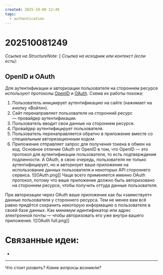 ```yaml
---
created: 2025-10-08 12:49
tags:
  - authentication
---
```

# 202510081249
*Ссылка на StructureNote:* [
*Ссылка на исходник или контекст (если есть):* 

## OpenID и OAuth

Для аутентификации и авторизации пользователя на стороннем ресурсе используют протоколы [OpenID](https://openid.net/developers/specs/) и [OAuth](https://oauth.net/2/). Схема их работы похожа:

1. Пользователь инициирует аутентификацию на сайте (нажимает на кнопку «Войти»).
2. Сайт перенаправляет пользователя на сторонний ресурс — провайдер аутентификации.
3. Пользователь вводит свои данные на стороннем ресурсе.
4. Провайдер аутентифицирует пользователя.
5. Пользователь перенаправляется обратно в приложение вместе со специальным авторизационным кодом.
6. Приложение отправляет запрос для получения токена в обмен на код.
Основное отличие OAuth от OpenID в том, что OpenID — это протокол для аутентификации пользователя, то есть подтверждения подлинности. А OAuth, в свою очередь, пользователя не только аутентифицирует, но и авторизует ваше приложение на использование данных пользователя и некоторых API стороннего сервиса.
![[OAuth.png]]
Чаще всего применяется именно OAuth протокол, потому что ваше приложение должно быть авторизовано на стороннем ресурсе, чтобы получить оттуда данные пользователя.

При авторизации через OAuth ваше приложение как бы «заимствует» данные пользователя у стороннего ресурса. Тем не менее вам всё равно придётся сохранить некоторую информацию о пользователе в своей базе данных. Как минимум идентификатор или адрес электронной почты — чтобы авторизовать его уже внутри вашего приложения.
![[OAuth full.png]]
# Связанные идеи:
* 
---

*Что стоит развить? Какие вопросы возникли?*